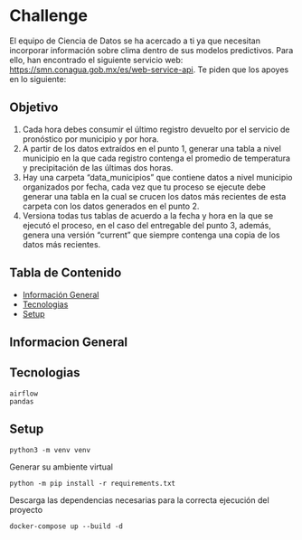 # Challenge

El equipo de Ciencia de Datos se ha acercado a ti ya que necesitan incorporar información sobre clima dentro de sus modelos predictivos. Para ello, han encontrado el siguiente servicio web: https://smn.conagua.gob.mx/es/web-service-api. Te piden que los apoyes en lo siguiente:

## Objetivo

1)	Cada hora debes consumir el último registro devuelto por el servicio de pronóstico por municipio y por hora.
2)	A partir de los datos extraídos en el punto 1, generar una tabla a nivel municipio en la que cada registro contenga el promedio de temperatura y precipitación de las últimas dos horas.
3)	Hay una carpeta “data_municipios” que contiene datos a nivel municipio organizados por fecha, cada vez que tu proceso se ejecute debe generar una tabla en la cual se crucen los datos más recientes de esta carpeta con los datos generados en el punto 2.
4)	Versiona todas tus tablas de acuerdo a la fecha y hora en la que se ejecutó el proceso, en el caso del entregable del punto 3, además, genera una versión “current” que siempre contenga una copia de los datos más recientes.


## Tabla de Contenido
* [Información General](#informacion-general)
* [Tecnologias](#tecnologias)
* [Setup](#setup)

## Informacion General


## Tecnologias

    airflow
    pandas

## Setup

```
python3 -m venv venv
```
Generar su ambiente virtual

```
python -m pip install -r requirements.txt
```
Descarga las dependencias necesarias para la correcta ejecución del proyecto
```
docker-compose up --build -d
```
